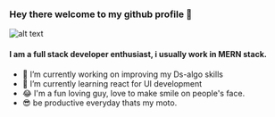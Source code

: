 ### Hey there welcome to my github profile 👋
![alt text](https://ucarecdn.com/f33812de-5e49-489b-a3a9-88c296edd9ad/)

#### I am a full stack developer enthusiast, i usually work in MERN stack.

- 🔭 I’m currently working on improving my Ds-algo skills
- 🌱 I’m currently learning react for UI development
- 😂  I'm a fun loving guy, love to make smile on people's face.
- 😎 be productive everyday thats my moto.
